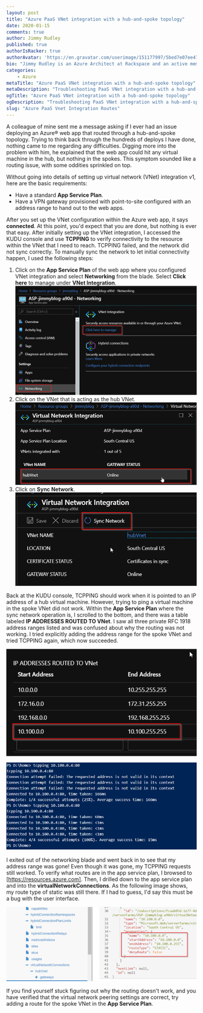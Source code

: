 ```yaml
---
layout: post
title: "Azure PaaS VNet integration with a hub-and-spoke topology"
date: 2020-01-15
comments: true
author: Jimmy Rudley
published: true
authorIsRacker: true
authorAvatar: 'https://en.gravatar.com/userimage/151177997/5bed7e07ee47533cbd34b951d463bcb7.jpg'
bio: "Jimmy Rudley is an Azure Architect at Rackspace and an active member of the Azure community. He focuses on solving large and complex architecture and automation problems within Azure."
categories:
    - Azure
metaTitle: "Azure PaaS VNet integration with a hub-and-spoke topology"
metaDescription: "Troubleshooting PaaS VNet integration with a hub-and-spoke topology."
ogTitle: "Azure PaaS VNet integration with a hub-and-spoke topology"
ogDescription: "Troubleshooting PaaS VNet integration with a hub-and-spoke topology."
slug: "Azure PaaS Vnet Integration Routes" 
---
```


A colleague of mine sent me a message asking if I ever had an issue deploying an Azure&reg; web app
that routed through a hub-and-spoke topology. Trying to think back through the hundreds of deploys
I have done, nothing came to me regarding any difficulties. Digging more into the problem with him,
he explained that the web app could hit any virtual machine in the hub, but nothing in the spokes.
This symptom sounded like a routing issue, with some oddities sprinkled on top.

<!--more-->

Without going into details of setting up virtual network (VNet) integration v1, here are the
basic requirements:

-  Have a standard **App Service Plan**.
-  Have a VPN gateway provisioned with point-to-site configured with an address range
   to hand out to the web apps. 

After you set up the VNet configuration within the Azure web app, it says **connected**.
At this point, you'd expect that you are done, but nothing is ever that easy. After
initially setting up the VNet integration, I accessed the KUDU console and use **TCPPING**
to verify connectivity to the resource within the VNet that I need to reach. TCPPING failed, and
the network did not sync correctly. To manually sync the network to let initial connectivity happen, I used
the following steps:

1) Click on the **App Service Plan** of the web app where you configured VNet integration and select
   **Networking** from the blade. Select **Click here** to manage under **VNet Integration**.
   ![navigation](navigation.png)
2) Click on the VNet that is acting as the hub VNet.
   ![hubvnet](drillDown.png)
3) Click on **Sync Network**.
   ![sync](syncNetwork.png)

Back at the KUDU console, TCPPING should work when it is pointed to an IP address of a hub virtual machine.
However, trying to ping a virtual machine in the spoke VNet did not work. Within the **App Service Plan** where 
the sync network operation is, I scrolled to the bottom, and there was a table labeled 
**IP ADDRESSES ROUTED TO VNet**. I saw all three private RFC 1918 address ranges listed and was confused about why 
the routing was not working. I tried explicitly adding the address range for the spoke VNet 
and tried TCPPING again, which now succeeded.

![addRoute](addRoute.png)

![tcppingworking](addRouteToASPRouteTable.png)

I exited out of the networking blade and went back in to see that my address range was gone!
Even though it was gone, my TCPPING requests still worked. To verify what routes are in the app
service plan, I browsed to [https://resources.azure.com]. Then, I drilled down to the app service
plan and into the **virtualNetworkConnections**. As the following image shows, my route type of
static was still there. If I had to guess, I'd say this must be a bug with the user interface.

![resources](resources.azure.com.png)

If you find yourself stuck figuring out why the routing doesn't work, and you have verified that the virtual 
network peering settings are correct, try adding a route for the spoke VNet in the **App Service Plan**.

